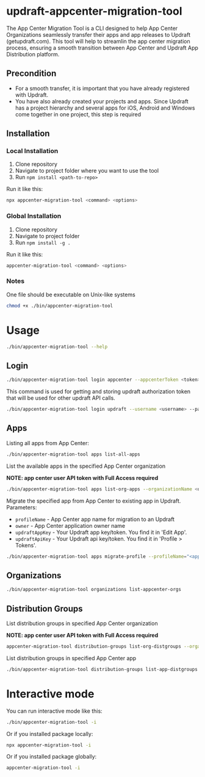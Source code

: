 # updraft-appcenter-migration-tool
The App Center Migration Tool is a CLI designed to help App Center Organizations seamlessly transfer their apps and app releases to Updraft (getupdraft.com). This tool will help to streamlin the app center migration process, ensuring a smooth transition between App Center and Updraft App Distribution platform.

## Precondition
- For a smooth transfer, it is important that you have already registered with Updraft.
- You have also already created your projects and apps. Since Updraft has a project hierarchy and several apps for iOS, Android and Windows come together in one project, this step is required

## Installation


### Local Installation

1. Clone repository
2. Navigate to project folder where you want to use the tool
3. Run `npm install <path-to-repo>`

Run it like this:
```bash
npx appcenter-migration-tool <command> <options> 
```

### Global Installation

1. Clone repository
2. Navigate to project folder
3. Run `npm install -g .`

Run it like this:
```bash
appcenter-migration-tool <command> <options> 
```


### Notes

One file should be executable on Unix-like systems

```bash
chmod +x ./bin/appcenter-migration-tool
```

# Usage

```bash
./bin/appcenter-migration-tool --help
```

## Login

```bash
./bin/appcenter-migration-tool login appcenter --appcenterToken <token>
```

This command is used for getting and storing updraft authorization token that will be used for other updraft API calls.
```bash
./bin/appcenter-migration-tool login updraft --username <username> --password <password>
```

## Apps

Listing all apps from App Center:
```bash
./bin/appcenter-migration-tool apps list-all-apps
```

List the available apps in the specified App Center organization

**NOTE: app center user API token with Full Access required**
```bash
./bin/appcenter-migration-tool apps list-org-apps --organizationName <organization-name>
```

Migrate the specified app from App Center to existing app in Updraft. Parameters:
- `profileName` - App Center app name for migration to an Updraft
- `owner` - App Center application owner name
- `updraftAppKey` - Your Updraft app key/token. You find it in 'Edit App'.
- `updraftApiKey` - Your Updraft api key/token. You find it in 'Profile > Tokens'.

```bash
./bin/appcenter-migration-tool apps migrate-profile --profileName="<app-name>" --owner="<owner-name>" --updraftAppKey="<app-key>" --updraftApiKey="<api-key>"
```

## Organizations

```bash
./bin/appcenter-migration-tool organizations list-appcenter-orgs
```

## Distribution Groups

List distribution groups in specified App Center organization

**NOTE: app center user API token with Full Access required**
```bash
appcenter-migration-tool distribution-groups list-org-distgroups --organizationName <organization-name>
```

List distribution groups in specified App Center app

```bash
./bin/appcenter-migration-tool distribution-groups list-app-distgroups --appName <app-name> --organizationName <organization-name>
```

# Interactive mode

You can run interactive mode like this:

```bash
./bin/appcenter-migration-tool -i
```

Or if you installed package locally:

```bash
npx appcenter-migration-tool -i
```

Or if you installed package globally:

```bash
appcenter-migration-tool -i
```
